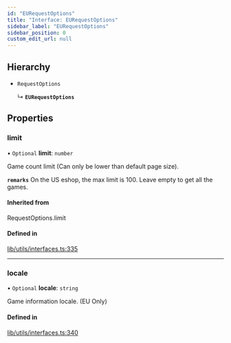 ```yaml
---
id: "EURequestOptions"
title: "Interface: EURequestOptions"
sidebar_label: "EURequestOptions"
sidebar_position: 0
custom_edit_url: null
---
```


## Hierarchy

- `RequestOptions`

  ↳ **`EURequestOptions`**

## Properties

### limit

• `Optional` **limit**: `number`

Game count limit (Can only be lower than default page size).

**`remarks`**
On the US eshop, the max limit is 100. Leave empty to get all the games.

#### Inherited from

RequestOptions.limit

#### Defined in

[lib/utils/interfaces.ts:335](https://github.com/lmmfranco/nintendo-switch-eshop/blob/45a9477/src/lib/utils/interfaces.ts#L335)

___

### locale

• `Optional` **locale**: `string`

Game information locale. (EU Only)

#### Defined in

[lib/utils/interfaces.ts:340](https://github.com/lmmfranco/nintendo-switch-eshop/blob/45a9477/src/lib/utils/interfaces.ts#L340)
